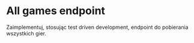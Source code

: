 # All games endpoint
Zaimplementuj, stosując test driven development, endpoint do pobierania wszystkich gier.

